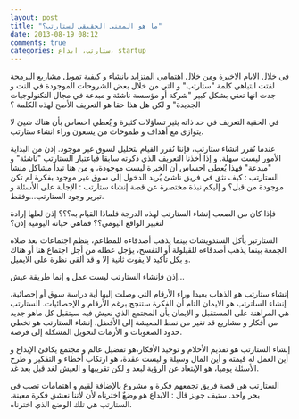 ```yaml
---
layout: post
title: "ما هو المعنى الحقيقي لستارتب؟"
date: 2013-08-19 08:12
comments: true
categories: ستارتب، ابداع، startup
---
```


في خلال الايام الاخيرة  ومن خلال اهتمامي المتزايد بانشاء و كيفية تمويل مشاريع  البرمجة لفتت انتباهي كلمة  "ستارتب" و التي من خلال بعض الشروحات الموجودة في النت و جدت انها تعني بشكل كبير "شركة أو مؤسسة ناشئة و مبدعة في مجال التكنولوجيات الجديدة" و لكن هل هذا حقا هو التعريف الأصح لهذه الكلمة ؟

في الحقية التعريف في حد ذاته يثير تساؤلات كثيرة و يُعطي احساس بأن هناك شيئ لا يتوازى مع أهداف و طموحات من يسعون وراء انشاء ستارتب.

عندما نُقرر انشاء ستارتب، فإننا نُقرر القيام بتحليل لسوق غير موجود. إذن من البداية الأمور ليست سهلة. و إذا أخذنا التعريف الذي ذكرته  سابقا فباعتبار الستارتب "ناشئة" و "مبدعة" فهذا يُعطي احساس أن الخبرة ليست موجودة، و من هنا تبدأ مشاكل منشأ الستارتب :
كيف نثق في فريق ناشئ يُريد الدخول إلى سوق غير موجود بفكرة لم تكن موجودة من قبل؟ و إليكم نبذة مختصرة عن قصة إنشاء ستارتب :
الإجابة على الأسئلة و تبرير وجود الستارتب...وفقط.

فإذا كان من الصعب إنشاء الستارتب لهذه الدرجة  فلماذا القيام به؟؟؟
إذن لعلها إرادة لتغيير الواقع  اليومي؟؟ فماهي حياته  اليومية إذن؟

الستارتبر يأكل السندويشات بينما يذهب أصدقاءه للمطاعم، ينظم اجتماعات بعد صلاة  الجمعة بينما يذهب أصدقاءه للقيلولة أو التفسح، يؤجل عطله من أجل اجتماع هنا أو هناك و بكل تأكيد لا يفوت ثانية إلا و قد ألقى نظرة على الايميل.

إذن فإنشاء الستارتب ليست عمل و إنما طريقة عيش...

إنشاء ستارتب هو الذهاب بعيدا وراء الأرقام التي وصلت إليها أية دراسة سوق أو إحصائية، إنشاء الساترتب هو الايمان التام أن الفكرة ستنجح برغم الأرقام و الإحصائيات. الستارتب هي المراهنة على المستقبل و الايمان بأن المجتمع الذي نعيش فيه سيتقبل كل ماهو جديد من أفكار و مشاريع قد تغير من نمط المعيشة إلى الأفضل. إنشاء الستارتب هو تخطي حدود الصعوبات و الأزمات لتحويل المشكلة إلى فرصة.

إنشاء الستارتب هو تقديم الأحلام  و توحيد الأفكار،هو تفضيل عالم و مجتمع يكافئ الإبداع و أين العمل له قيمته و أين المال وسيلة و ليست عقدة، هو ارتكاب أخطاء و التفكير و طرح  الأسئلة يوميا، هو الإبتعاد عن الرؤية لبعد و لكن تقريبها و العيش لغد قبل بعد غد.

الستارتب هي قصة فريق تجمعهم فكرة و مشروع بالإضافة لقيم و اهتمامات تصب في بحر واحد.
ستيف جوبز قال : الابداع هو وضعٌ اخترناه لأن  لأننا نعشق فكرة معينة. الستارتب هي تلك الوضع الذي اخترناه.

